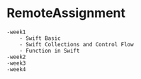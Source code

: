# RemoteAssignment
    -week1
        - Swift Basic
        - Swift Collections and Control Flow
        - Function in Swift
    -week2 
    -week3 
    -week4
